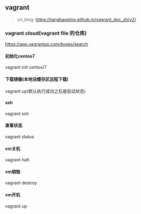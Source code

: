## vagrant
> cn_blog: https://tangbaoping.github.io/vagrant_doc_zh/v2/

### vagrant cloud(vagrant file 的仓库)
https://app.vagrantup.com/boxes/search

#### 初始化centos7
vagrant init centos/7

#### 下载镜像(本地没缓存区远程下载)
vagrant up(默认执行成功之后是启动状态)

#### ssh
vagrant ssh

#### 查看状态
vagrant status

#### vm关机
vagrant halt

#### vm销毁
vagrant destroy

#### vm开机
vagrant up